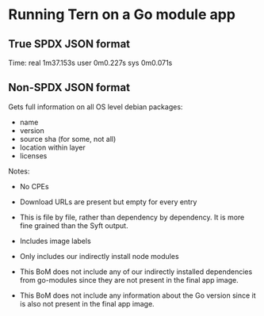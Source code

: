 # Running Tern on a Go module app

## True SPDX JSON format
Time:
real    1m37.153s
user    0m0.227s
sys     0m0.071s

## Non-SPDX JSON format
Gets full information on all OS level debian packages:
* name
* version
* source sha (for some, not all)
* location within layer
* licenses

Notes:
* No CPEs
* Download URLs are present but empty for every entry
* This is file by file, rather than dependency by dependency. It is more fine
  grained than the Syft output.

* Includes image labels

* Only includes our indirectly install node modules

* This BoM does not include any of our indirectly installed dependencies from
  go-modules since they are not present in the final app image.
* This BoM does not include any information about the Go version since it is
  also not present in the final app image.
